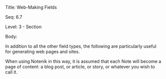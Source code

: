 Title:  Web-Making Fields

Seq:    6.7

Level:  3 - Section

Body: 

In addition to all the other field types, the following are particularly useful for generating web pages and sites. 

When using Notenik in this way, it is assumed that each Note will become a page of content: a blog post, or article, or story, or whatever you wish to call it.
